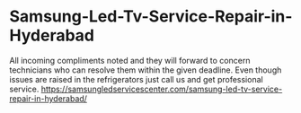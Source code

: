 # Samsung-Led-Tv-Service-Repair-in-Hyderabad
All incoming compliments noted and they will forward to concern technicians who can resolve them within the given deadline. Even though issues are raised in the refrigerators just call us and get professional service.  https://samsungledservicescenter.com/samsung-led-tv-service-repair-in-hyderabad/
